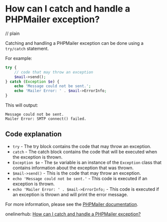 # How can I catch and handle a PHPMailer exception?
// plain

Catching and handling a PHPMailer exception can be done using a `try/catch` statement.

For example:

```php
try {
    // code that may throw an exception
    $mail->send();
} catch (Exception $e) {
    echo 'Message could not be sent.';
    echo 'Mailer Error: ' . $mail->ErrorInfo;
}
```

This will output:
```
Message could not be sent.
Mailer Error: SMTP connect() failed.
```

## Code explanation

- `try` - The try block contains the code that may throw an exception.
- `catch` - The catch block contains the code that will be executed when the exception is thrown.
- `Exception $e` - The `$e` variable is an instance of the `Exception` class that contains information about the exception that was thrown.
- `$mail->send()` - This is the code that may throw an exception.
- `echo 'Message could not be sent.'` - This code is executed if an exception is thrown.
- `echo 'Mailer Error: ' . $mail->ErrorInfo;` - This code is executed if an exception is thrown and will print the error message.

For more information, please see the [PHPMailer documentation](https://github.com/PHPMailer/PHPMailer/wiki/Troubleshooting).

onelinerhub: [How can I catch and handle a PHPMailer exception?](https://onelinerhub.com/phpmailer/how-can-i-catch-and-handle-a-phpmailer-exception)